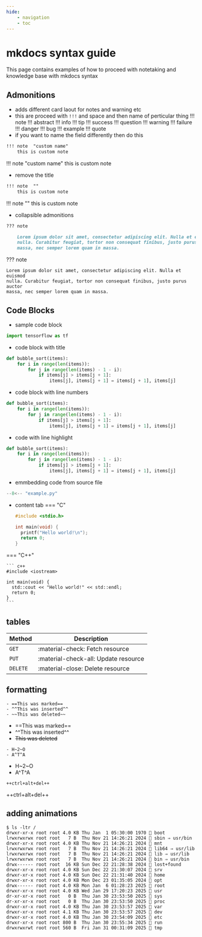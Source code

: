 ```yaml
---
hide:
    - navigation
    - toc
---
```


# mkdocs syntax guide

This page contains examples of how to proceed with notetaking and knowledge base with mkdocs syntax

## Admonitions
- adds different card laout for notes and warning etc
- this are proceed with `!!!` and space and then name of perticular thing
!!! note
!!! abstract
!!! info
!!! tip
!!! success
!!! question
!!! warning
!!! failure
!!! danger
!!! bug
!!! example
!!! quote
- if you want to name the field differently then do this
```md
!!! note  "custom name"
    this is custom note
```
!!! note "custom name"
    this is custom note
- remove the title
```md
!!! note  ""
    this is custom note
```
!!! note  ""
    this is custom note
- collapsible admonitions
```md
??? note

    Lorem ipsum dolor sit amet, consectetur adipiscing elit. Nulla et euismod
    nulla. Curabitur feugiat, tortor non consequat finibus, justo purus auctor
    massa, nec semper lorem quam in massa.
```
??? note

    Lorem ipsum dolor sit amet, consectetur adipiscing elit. Nulla et euismod
    nulla. Curabitur feugiat, tortor non consequat finibus, justo purus auctor
    massa, nec semper lorem quam in massa.

## Code Blocks
- sample code block
``` py
import tensorflow as tf
```
- code block with title
``` py title="bubble_sort.py"
def bubble_sort(items):
    for i in range(len(items)):
        for j in range(len(items) - 1 - i):
            if items[j] > items[j + 1]:
                items[j], items[j + 1] = items[j + 1], items[j]
```
- code block with line numbers
``` py linenums="1"
def bubble_sort(items):
    for i in range(len(items)):
        for j in range(len(items) - 1 - i):
            if items[j] > items[j + 1]:
                items[j], items[j + 1] = items[j + 1], items[j]
```
- code with line highlight
``` py linenums="1" hl_lines="2 3"
def bubble_sort(items):
    for i in range(len(items)):
        for j in range(len(items) - 1 - i):
            if items[j] > items[j + 1]:
                items[j], items[j + 1] = items[j + 1], items[j]
```

- emmbedding code from source file
```py linenums="1" title="example.py"
--8<-- "example.py"
```

- content tab
=== "C"

    ``` c
    #include <stdio.h>

    int main(void) {
      printf("Hello world!\n");
      return 0;
    }
    ```

=== "C++"

    ``` c++
    #include <iostream>

    int main(void) {
      std::cout << "Hello world!" << std::endl;
      return 0;
    }
    ```

## tables
| Method      | Description                          |
| ----------- | ------------------------------------ |
| `GET`       | :material-check:     Fetch resource  |
| `PUT`       | :material-check-all: Update resource |
| `DELETE`    | :material-close:     Delete resource |

## formatting
```title="text with highlight"
- ==This was marked==
- ^^This was inserted^^
- ~~This was deleted~~
```

- ==This was marked==
- ^^This was inserted^^
- ~~This was deleted~~

```title="Text with sub- and superscripts"
- H~2~O
- A^T^A
```

- H~2~O
- A^T^A

```title="Keyboard keys"
++ctrl+alt+del++
```
++ctrl+alt+del++

## adding animations
<div class="termy">

```console
$ ls -ltr /
drwxr-xr-x root root 4.0 KB Thu Jan  1 05:30:00 1970  boot
lrwxrwxrwx root root   7 B  Thu Nov 21 14:26:21 2024  sbin ⇒ usr/bin
drwxr-xr-x root root 4.0 KB Thu Nov 21 14:26:21 2024  mnt
lrwxrwxrwx root root   7 B  Thu Nov 21 14:26:21 2024  lib64 ⇒ usr/lib
lrwxrwxrwx root root   7 B  Thu Nov 21 14:26:21 2024  lib ⇒ usr/lib
lrwxrwxrwx root root   7 B  Thu Nov 21 14:26:21 2024  bin ⇒ usr/bin
drwx------ root root  16 KB Sun Dec 22 21:28:38 2024  lost+found
drwxr-xr-x root root 4.0 KB Sun Dec 22 21:30:07 2024  srv
drwxr-xr-x root root 4.0 KB Sun Dec 22 21:31:40 2024  home
drwxr-xr-x root root 4.0 KB Mon Dec 23 01:35:05 2024  opt
drwx------ root root 4.0 KB Mon Jan  6 01:28:23 2025 󰉐 root
drwxr-xr-x root root 4.0 KB Wed Jan 29 17:20:23 2025  usr
dr-xr-xr-x root root   0 B  Thu Jan 30 23:53:50 2025  sys
dr-xr-xr-x root root   0 B  Thu Jan 30 23:53:50 2025  proc
drwxr-xr-x root root 4.0 KB Thu Jan 30 23:53:57 2025  var
drwxr-xr-x root root 4.1 KB Thu Jan 30 23:53:57 2025  dev
drwxr-xr-x root root 4.0 KB Thu Jan 30 23:54:09 2025  etc
drwxr-xr-x root root 800 B  Thu Jan 30 23:55:34 2025  run
drwxrwxrwt root root 560 B  Fri Jan 31 00:31:09 2025  tmp
```

</div>
